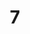 ---
layout: painting
title: 7
image: /images/paintings/paper/JRB Web 49-min.jpg
dimensions: 1500mm x 1500mm
media: Acrylic on Paper
group: Paper
---
